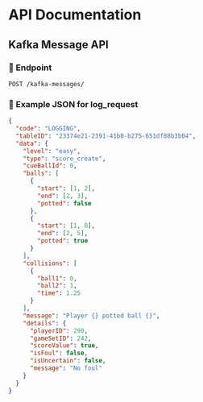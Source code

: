 # API Documentation

## Kafka Message API

### 🔸 Endpoint
`POST /kafka-messages/`

### 🔸 Example JSON for log_request
```json
{
  "code": "LOGGING",
  "tableID": "23374e21-2391-41b0-b275-651df88b3b04",
  "data": {
    "level": "easy",
    "type": "score_create",
    "cueBallId": 0,
    "balls": [
      {
        "start": [1, 2],
        "end": [2, 3],
        "potted": false
      },
      {
        "start": [1, 8],
        "end": [2, 5],
        "potted": true
      }
    ],
    "collisions": [
      {
        "ball1": 0,
        "ball2": 1,
        "time": 1.25
      }
    ],
    "message": "Player {} potted ball {}",
    "details": {
      "playerID": 290,
      "gameSetID": 242,
      "scoreValue": true,
      "isFoul": false,
      "isUncertain": false,
      "message": "No foul"
    }
  }
}
